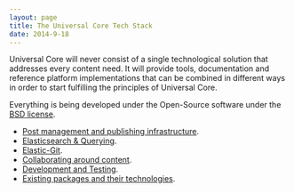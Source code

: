 ```yaml
---
layout: page
title: The Universal Core Tech Stack
date: 2014-9-18
---
```


Universal Core will never consist of a single technological solution that
addresses every content need. It will provide tools, documentation and
reference platform implementations that can be combined in different ways
in order to start fulfilling the principles of Universal Core.

Everything is being developed under the Open-Source software under the
[BSD license](https://github.com/praekelt/unicore/blob/develop/LICENSE).

- [Post management and publishing infrastructure]({{site.baseurl}}/stack/publishing-infrastructure.html).
- [Elasticsearch & Querying]({{site.baseurl}}/stack/elasticsearch-querying.html).
- [Elastic-Git]({{site.baseurl}}/stack/elastic-git.html).
- [Collaborating around content]({{site.baseurl}}/stack/collaborating-around-content.html).
- [Development and Testing]({{site.baseurl}}/stack/development-and-testing.html).
- [Existing packages and their technologies]({{site.baseurl}}/stack/existing-packages-and-technologies.html).
